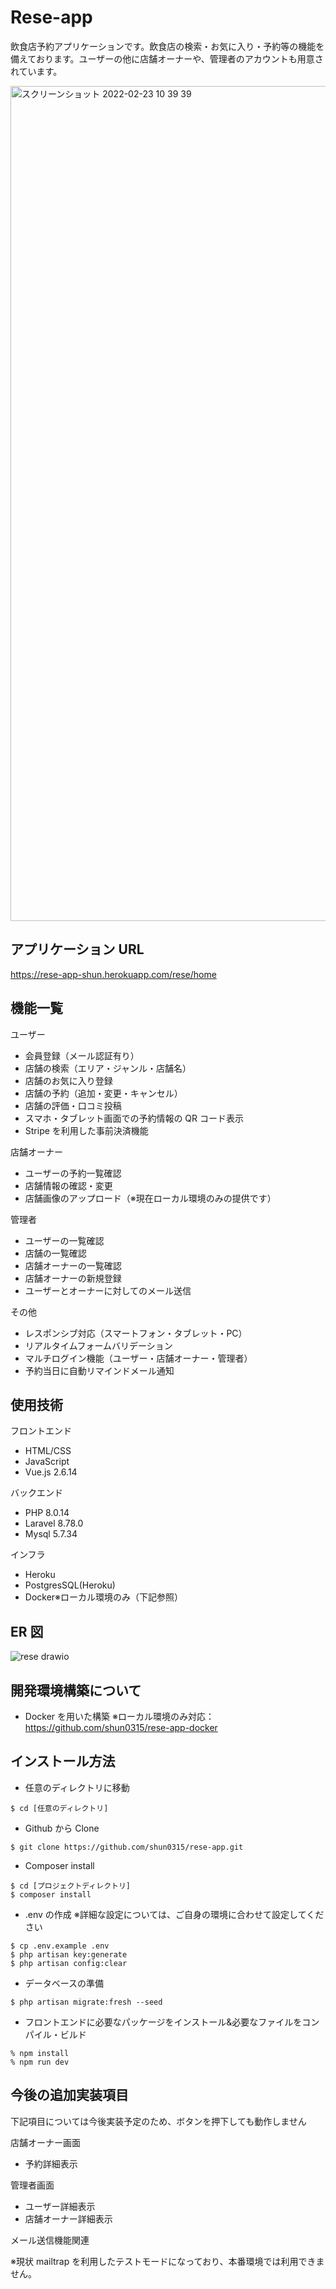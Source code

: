 # Rese-app

飲食店予約アプリケーションです。飲食店の検索・お気に入り・予約等の機能を備えております。ユーザーの他に店舗オーナーや、管理者のアカウントも用意されています。

<img width="1336" alt="スクリーンショット 2022-02-23 10 39 39" src="https://user-images.githubusercontent.com/91045911/155640873-ec5c001a-18c0-4247-8071-dcda3079319e.png">

## アプリケーション URL

https://rese-app-shun.herokuapp.com/rese/home

## 機能一覧

ユーザー

-   会員登録（メール認証有り）
-   店舗の検索（エリア・ジャンル・店舗名）
-   店舗のお気に入り登録
-   店舗の予約（追加・変更・キャンセル）
-   店舗の評価・口コミ投稿
-   スマホ・タブレット画面での予約情報の QR コード表示
-   Stripe を利用した事前決済機能

店舗オーナー

-   ユーザーの予約一覧確認
-   店舗情報の確認・変更
-   店舗画像のアップロード（※現在ローカル環境のみの提供です）

管理者

-   ユーザーの一覧確認
-   店舗の一覧確認
-   店舗オーナーの一覧確認
-   店舗オーナーの新規登録
-   ユーザーとオーナーに対してのメール送信

その他

-   レスポンシブ対応（スマートフォン・タブレット・PC）
-   リアルタイムフォームバリデーション
-   マルチログイン機能（ユーザー・店舗オーナー・管理者）
-   予約当日に自動リマインドメール通知

## 使用技術

フロントエンド

-   HTML/CSS
-   JavaScript
-   Vue.js 2.6.14

バックエンド

-   PHP 8.0.14
-   Laravel 8.78.0
-   Mysql 5.7.34

インフラ

-   Heroku
-   PostgresSQL(Heroku)
-   Docker※ローカル環境のみ（下記参照）

## ER 図

![rese drawio](https://user-images.githubusercontent.com/91045911/155051780-a16c63d9-a6ec-4251-b37d-eae97ed56da5.png)

## 開発環境構築について

-   Docker を用いた構築 ※ローカル環境のみ対応：https://github.com/shun0315/rese-app-docker

## インストール方法

-   任意のディレクトリに移動

```
$ cd [任意のディレクトリ]
```

-   Github から Clone

```
$ git clone https://github.com/shun0315/rese-app.git
```

-   Composer install

```
$ cd [プロジェクトディレクトリ]
$ composer install
```

-   .env の作成
    ※詳細な設定については、ご自身の環境に合わせて設定してください

```
$ cp .env.example .env
$ php artisan key:generate
$ php artisan config:clear
```

-   データベースの準備

```
$ php artisan migrate:fresh --seed
```

-   フロントエンドに必要なパッケージをインストール&必要なファイルをコンパイル・ビルド

```
% npm install
% npm run dev
```

## 今後の追加実装項目

下記項目については今後実装予定のため、ボタンを押下しても動作しません

店舗オーナー画面

-   予約詳細表示

管理者画面

-   ユーザー詳細表示
-   店舗オーナー詳細表示

メール送信機能関連

※現状 mailtrap を利用したテストモードになっており、本番環境では利用できません。
